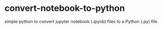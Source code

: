 # convert-notebook-to-python
simple python to convert jupyter notebook (.ipynb) files to a Python (.py) file

